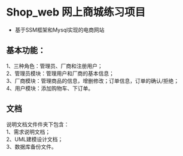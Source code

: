 # Shop_web 网上商城练习项目
* 基于SSM框架和Mysql实现的电商网站
## 基本功能：
1、三种角色：管理员、厂商和注册用户；<br>
2、管理员模块：管理用户和厂商的基本信息；<br>
3、厂商模块：管理商品的信息，增删修改；订单信息，订单的确认/拒绝；<br>
4、用户模块：添加购物车、下订单。

## 文档
说明文档文件件夹下包含：<br>
1、需求说明文档；<br>
2、UML建模设计文档；<br>
3、数据库备份文件。
